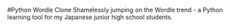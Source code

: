 #Python Wordle Clone
Shamelessly jumping on the Wordle trend - a Python learning tool for my Japanese junior high school students.
